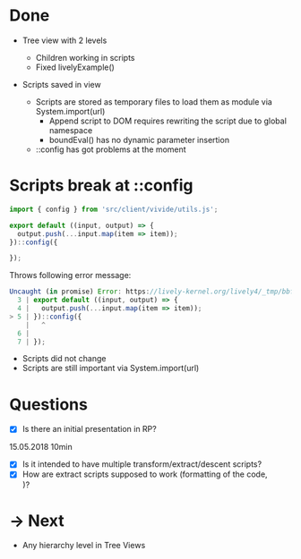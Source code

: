 <lively-script><script>import { openBrowser, openComponent } from "doc/PX2018/project_2/utils.js"</script> </lively-script>
<link rel="stylesheet" type="text/css" href="doc/PX2018/project_2/utils.css"></link>

# Done

- Tree view with 2 levels
  <div class="inline"><lively-script><script>openComponent('vivide-view', 'Vivide View')</script></lively-script></div>
  
  - Children working in scripts
  - Fixed livelyExample()

- Scripts saved in view
  
  - Scripts are stored as temporary files to load them as module via System.import(url)
    - Append script to DOM requires rewriting the script due to global namespace
    - boundEval() has no dynamic parameter insertion
  - ::config has got problems at the moment

# Scripts break at ::config

```javascript
import { config } from 'src/client/vivide/utils.js';

export default ((input, output) => {
  output.push(...input.map(item => item));
})::config({

});
```

Throws following error message:

```javascript
Uncaught (in promise) Error: https://lively-kernel.org/lively4/_tmp/bbf7c47a-200f-4838-9a97-1c84b9575e24: Unexpected token, expected ; (5:2)
  3 | export default ((input, output) => {
  4 |   output.push(...input.map(item => item));
> 5 | })::config({
    |   ^
  6 | 
  7 | });
```

- Scripts did not change
- Scripts are still important via System.import(url)

# Questions

- [x] Is there an initial presentation in RP?

15.05.2018 10min

- [x] Is it intended to have multiple transform/extract/descent scripts?
- [x] How are extract scripts supposed to work (formatting of the code,
  <div class="inline"><lively-script><script>openBrowser('src/client/vivide/components/vivide-view.js', 'c.f. Zeile 274')</script> </lively-script></div>
  )?

# -> Next

- Any hierarchy level in Tree Views